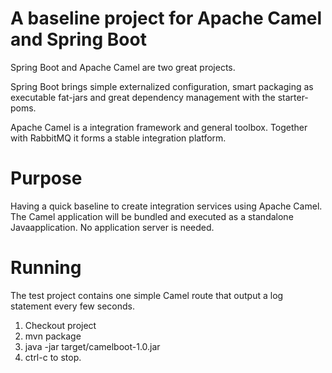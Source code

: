 A baseline project for Apache Camel and Spring Boot
===============
Spring Boot and Apache Camel are two great projects.

Spring Boot brings simple externalized configuration, smart packaging as executable fat-jars and great dependency management with the
starter-poms.

Apache Camel is a integration framework and general toolbox. Together with RabbitMQ it forms a stable integration platform.


Purpose
===========
Having a quick baseline to create integration services using Apache Camel. The Camel application will be bundled and executed as a standalone Javaapplication. No application server is needed.

Running
===========
The test project contains one simple Camel route that output a log statement every few seconds.

  1. Checkout project
  1. mvn package
  1. java -jar target/camelboot-1.0.jar
  1. ctrl-c to stop.


